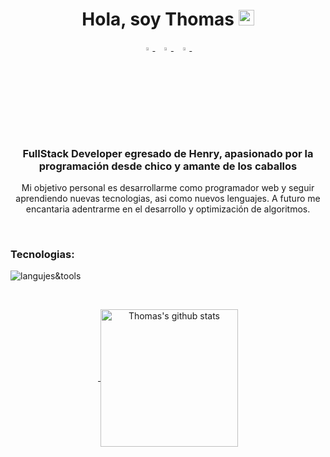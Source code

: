 <h1 align="center">Hola, soy Thomas <img src="https://media.giphy.com/media/hvRJCLFzcasrR4ia7z/giphy.gif" width="25px"></h1>

<p align="center">
  <a href="https://www.linkedin.com/in/thomas-neuhaus-62899923b/">
   <img src="https://img.icons8.com/color/48/000000/linkedin.png" width="3.5%"/>
    </a><span>&nbsp;</span>
  <a href="mailto:thom.neuhaus2@gmail.com">
    <img src="https://img.icons8.com/fluent/48/000000/gmail.png" width="3.5%"/>
  </a><span>&nbsp;</span>
  <a href="https://github.com/thomneuhaus2">
    <img src="https://img.icons8.com/fluent/48/000000/github.png" width="3.5%"/>
  </a><span>&nbsp;</span>
</p>
<h3 align="center">FullStack Developer egresado de Henry, apasionado por la programación desde chico y amante de los caballos</h3>

<p align="center">Mi objetivo personal es desarrollarme como programador web y seguir aprendiendo nuevas tecnologias, asi como nuevos lenguajes.
A futuro me encantaria adentrarme en el desarrollo y optimización de algoritmos.</p>

<br>


<h3 align="left">Tecnologias:</h3>

![langujes&tools](https://user-images.githubusercontent.com/76783198/182465347-06d45139-1931-4a88-b81a-a6861070c02a.svg)

<br>


  <a href="https://github.com/thomneuhaus2">
 <p align="center">&nbsp;<img align="center" src="https://github-readme-stats.vercel.app/api?username=thomneuhaus2&count_private=true&hide=stars&show_icons=true&theme=dark&line_height=27" alt="Thomas's github stats" height="220px" /></p>
  </a>
